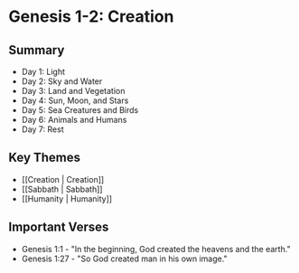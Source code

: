 # Genesis 1-2: Creation

## Summary
- Day 1: Light
- Day 2: Sky and Water
- Day 3: Land and Vegetation
- Day 4: Sun, Moon, and Stars
- Day 5: Sea Creatures and Birds
- Day 6: Animals and Humans
- Day 7: Rest

## Key Themes
- [[Creation | Creation]]
- [[Sabbath | Sabbath]]
- [[Humanity | Humanity]]

## Important Verses
- Genesis 1:1 - "In the beginning, God created the heavens and the earth."
- Genesis 1:27 - "So God created man in his own image."
